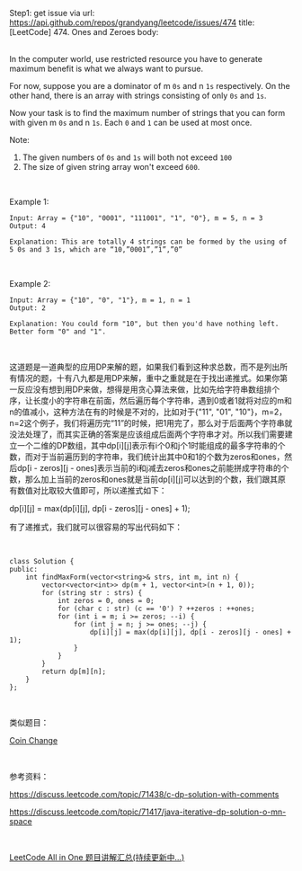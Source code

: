 Step1: get issue via url: https://api.github.com/repos/grandyang/leetcode/issues/474 
 title:[LeetCode] 474. Ones and Zeroes 
 body:  
   

In the computer world, use restricted resource you have to generate maximum benefit is what we always want to pursue.

For now, suppose you are a dominator of m `0s` and n `1s` respectively. On the other hand, there is an array with strings consisting of only `0s` and `1s`.

Now your task is to find the maximum number of strings that you can form with given m `0s` and n `1s`. Each `0` and `1` can be used at most once.

Note:

  1. The given numbers of `0s` and `1s` will both not exceed `100`
  2. The size of given string array won't exceed `600`.



 

Example 1:
    
    
    Input: Array = {"10", "0001", "111001", "1", "0"}, m = 5, n = 3
    Output: 4
    
    Explanation: This are totally 4 strings can be formed by the using of 5 0s and 3 1s, which are “10,”0001”,”1”,”0”
    

 

Example 2:
    
    
    Input: Array = {"10", "0", "1"}, m = 1, n = 1
    Output: 2
    
    Explanation: You could form "10", but then you'd have nothing left. Better form "0" and "1".
    

 

这道题是一道典型的应用DP来解的题，如果我们看到这种求总数，而不是列出所有情况的题，十有八九都是用DP来解，重中之重就是在于找出递推式。如果你第一反应没有想到用DP来做，想得是用贪心算法来做，比如先给字符串数组排个序，让长度小的字符串在前面，然后遍历每个字符串，遇到0或者1就将对应的m和n的值减小，这种方法在有的时候是不对的，比如对于{"11", "01", "10"}，m=2，n=2这个例子，我们将遍历完“11”的时候，把1用完了，那么对于后面两个字符串就没法处理了，而其实正确的答案是应该组成后面两个字符串才对。所以我们需要建立一个二维的DP数组，其中dp[i][j]表示有i个0和j个1时能组成的最多字符串的个数，而对于当前遍历到的字符串，我们统计出其中0和1的个数为zeros和ones，然后dp[i - zeros][j - ones]表示当前的i和j减去zeros和ones之前能拼成字符串的个数，那么加上当前的zeros和ones就是当前dp[i][j]可以达到的个数，我们跟其原有数值对比取较大值即可，所以递推式如下：

dp[i][j] = max(dp[i][j], dp[i - zeros][j - ones] + 1);

有了递推式，我们就可以很容易的写出代码如下：

 
    
    
    class Solution {
    public:
        int findMaxForm(vector<string>& strs, int m, int n) {
            vector<vector<int>> dp(m + 1, vector<int>(n + 1, 0));
            for (string str : strs) {
                int zeros = 0, ones = 0;
                for (char c : str) (c == '0') ? ++zeros : ++ones;
                for (int i = m; i >= zeros; --i) {
                    for (int j = n; j >= ones; --j) {
                        dp[i][j] = max(dp[i][j], dp[i - zeros][j - ones] + 1);
                    }
                }
            }
            return dp[m][n];
        }
    };

 

类似题目：

[Coin Change](http://www.cnblogs.com/grandyang/p/5138186.html)

 

参考资料：

<https://discuss.leetcode.com/topic/71438/c-dp-solution-with-comments>

<https://discuss.leetcode.com/topic/71417/java-iterative-dp-solution-o-mn-space>

 

[LeetCode All in One 题目讲解汇总(持续更新中...)](http://www.cnblogs.com/grandyang/p/4606334.html)

